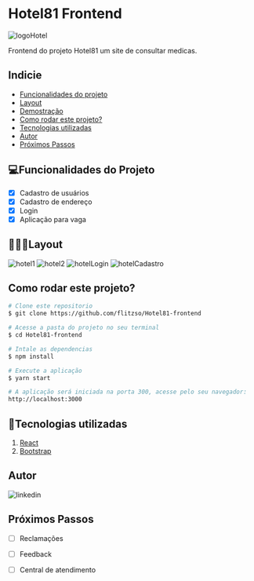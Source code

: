 # Hotel81 Frontend #
![logoHotel](https://github.com/flitzso/Hotel81-frontend/assets/106411702/e5715a2c-e693-43d6-b627-51b4afd4ad77)

Frontend do projeto Hotel81 um site de consultar medicas.

## Indicie 
- <a href="#funcionalidades">Funcionalidades do projeto</a>
- <a href="#layout">Layout</a>
- <a href="#demostracao">Demostração</a>
- <a href="#rodar">Como rodar este projeto?</a>
- <a href="#tecnologias-utilizadas">Tecnologias utilizadas</a>
- <a href="#autor">Autor</a>
- <a href="#passos">Próximos Passos</a>

## 💻Funcionalidades do Projeto 

- [x] Cadastro de usuários
- [x] Cadastro de endereço
- [x] Login
- [x] Aplicação para vaga

## 👨🏻‍💻Layout 
![hotel1](https://github.com/flitzso/Hotel81-frontend/assets/106411702/6ed2b75e-7ca6-4def-9567-916eb5f10511)
![hotel2](https://github.com/flitzso/Hotel81-frontend/assets/106411702/31ea3b86-a4f2-40a5-ac1a-069a15471ed8)
![hotelLogin](https://github.com/flitzso/Hotel81-frontend/assets/106411702/7dfa1673-7d2c-4c89-8a25-38a25f7d3d11)
![hotelCadastro](https://github.com/flitzso/Hotel81-frontend/assets/106411702/deb605c7-40a9-4454-b138-7c6ba4bd26f1)

## Como rodar este projeto? 

```bash
# Clone este repositorio
$ git clone https://github.com/flitzso/Hotel81-frontend

# Acesse a pasta do projeto no seu terminal
$ cd Hotel81-frontend

# Intale as dependencias 
$ npm install

# Execute a aplicação
$ yarn start

# A aplicação será iniciada na porta 300, acesse pelo seu navegador:
http://localhost:3000
```
## 🔧Tecnologias utilizadas
1. [React](https://react.dev/)
2. [Bootstrap](https://getbootstrap.com/)
## Autor
![linkedin](https://github.com/flitzso/MediMais-frontend/assets/106411702/8a8c24e2-b8d6-4347-8724-9b7b79d38c91)

## Próximos Passos 

- [ ] Reclamações
- [ ] Feedback 
- [ ] Central de atendimento

